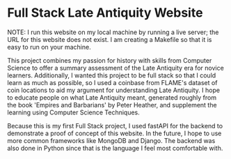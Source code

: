 # Full Stack Late Antiquity Website
NOTE: I run this website on my local machine by running a live server; the URL for this website does not exist. I am creating a Makefile so that it is easy to run on your machine.

This project combines my passion for history with skills from Computer Science to offer a summary assessment of the Late Antiquity era for novice learners. 
Additionally, I wanted this project to be full stack so that I could learn as much as possible, so I used a coinbase from FLAME's dataset of coin locations
to aid my argument for understanding Late Antiquity. I hope to educate people on what Late Antiquity meant, generated roughly from the book 'Empires and Barbarians'
by Peter Heather, and supplement the learning using Computer Science Techniques.

Because this is my first Full Stack project, I used fastAPI for the backend to demonstrate a proof of concept of this website. In the future, I hope to use
more common frameworks like MongoDB and Django. The backend was also done in Python since  that is the language I feel most comfortable with.
